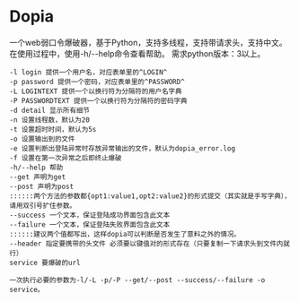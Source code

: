 # Dopia
一个web弱口令爆破器，基于Python，支持多线程，支持带请求头，支持中文。
在使用过程中，使用-h/--help命令查看帮助。
需求python版本：3以上。


~~~~~~~~~~参数说明~~~~~~~~~~
-l login 提供一个用户名，对应表单里的^LOGIN^
-p password 提供一个密码，对应表单里的^PASSWORD^
-L LOGINTEXT 提供一个以换行符为分隔符的用户名字典
-P PASSWORDTEXT 提供一个以换行符为分隔符的密码字典
-d detail 显示所有细节
-n 设置线程数，默认为20
-t 设置超时时间，默认为5s  
-o 设置输出到的文件
-e 设置判断出登陆异常时存放异常输出的文件，默认为dopia_error.log
-f 设置在第一次异常之后即终止爆破
-h/--help 帮助
--get 声明为get
--post 声明为post
::::::两个方法的参数都{opt1:value1,opt2:value2}的形式提交（其实就是手写字典），请用双引号扩住参数。
--success 一个文本，保证登陆成功界面包含此文本
--failure 一个文本，保证登陆失败界面包含此文本 
::::::建议两个值都写出，这样dopia可以判断是否发生了意料之外的情况。 
--header 指定要携带的头文件 必须要以键值对的形式存在（只要复制一下请求头到文件内就行）
service 要爆破的url

一次执行必要的参数为-l/-L -p/-P --get/--post --success/--failure -o service。
